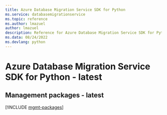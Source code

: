 ```yaml
---
title: Azure Database Migration Service SDK for Python
ms.service: databasemigrationservice
ms.topic: reference
ms.author: lmazuel
author: lmazuel
description: Reference for Azure Database Migration Service SDK for Python
ms.data: 08/24/2022
ms.devlang: python
---
```

# Azure Database Migration Service SDK for Python - latest

## Management packages - latest
[!INCLUDE [mgmt-packages](database-migration-service-mgmt-index.md)]